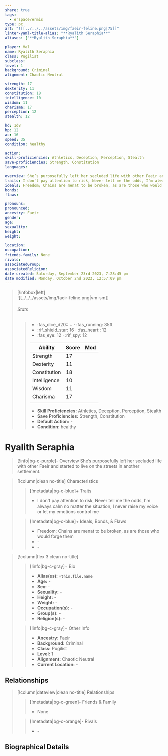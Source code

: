 ```yaml
---
share: true
tags:
  - erspace/ermis
type: pc
art: "![[../../../assets/img/faeir-feline.png|75]]"
linter-yaml-title-alias: "**Ryalith Seraphia**"
aliases: ["**Ryalith Seraphia**"]

player: Val
name: Ryalith Seraphia 
class: Pugilist
subclass: 
level: 1
background: Criminal
alignment: Chaotic Neutral

strength: 17
dexterity: 11
constitution: 18
intelligence: 10
wisdom: 11
charisma: 17
perception: 12
stealth: 12

hd: 1d8
hp: 12
ac: 16
speed: 35
condition: healthy

action: 
skill-proficiencies: Athletics, Deception, Perception, Stealth
save-proficiencies: Strength, Constitution
languages: 

overview: She’s purposefully left her secluded life with other Faeir and started to live on the streets in another settlement. 
traits: I don't pay attention to risk, Never tell me the odds, I'm always calm no matter the situation, I never raise my voice or let my emotions control me
ideals: Freedom; Chains are menat to be broken, as are those who would forge them
bonds: 
flaws: 

pronouns: 
pronounced: 
ancestry: Faeir
gender:
age: 
sexuality:
height:
weight:

location: 
occupation: 
friends-family: None
rivals: 
associatedGroup: 
associatedReligion: 
date created: Saturday, September 23rd 2023, 7:28:45 pm
date modified: Monday, October 2nd 2023, 12:57:09 pm
---
```


>[!infobox|left]  
>![[../../../assets/img/faeir-feline.png|vm-sm]]
>###### Stats
> > -  :fas_dice_d20:: \+ ⋅ :fas_running: 35ft
> > - :rif_shield_star: 16 ⋅ :fas_heart:: 12
> > - :fas_eye: 12 ⋅ :rif_spy: 12
> >
> > | Ability      | Score                | Mod                                        |
> > |--------------|----------------------|--------------------------------------------|
> > | Strength     | 17     |      |
> > | Dexterity    | 11    |     |
> > | Constitution | 18 |  |
> > | Intelligence | 10 |  |
> > | Wisdom       | 11       |        |
> > | Charisma     | 17     |      |
> > ||||
> >  - **Skill Proficiencies:** Athletics, Deception, Perception, Stealth
> >  - **Save Proficiencies:** Strength, Constitution
> >  - **Default Action:** \-
> >  -  **Condition:** healthy

# **Ryalith Seraphia**
>[!info|bg-c-purple]- Overview
> She’s purposefully left her secluded life with other Faeir and started to live on the streets in another settlement.

>[!column|clean no-title] Characteristics
>> [!metadata|bg-c-blue]+ Traits
>> - I don't pay attention to risk, Never tell me the odds, I'm always calm no matter the situation, I never raise my voice or let my emotions control me
>
>> [!metadata|bg-c-blue]+ Ideals, Bonds, & Flaws
>> -  Freedom; Chains are menat to be broken, as are those who would forge them
>> -  \-
>> -  \-
 
>[!column|flex 3 clean no-title]
>> [!info|bg-c-gray]+ Bio
>> - **Alias(es):** **`=this.file.name`** 
>> - **Age:**  \- 
>> - **Sex:**  \- 
>> - **Sexuality:**  \- 
>> - **Height:**  \- 
>> - **Weight:**  \- 
>> - **Occupation(s):**  \- 
>> - **Group(s):**  \- 
>> - **Religion(s):**  \- 
>
>> [!info|bg-c-gray]+ Other Info 
>> - **Ancestry:**  Faeir
>> - **Background:** Criminal
>> - **Class:** Pugilist
>> - **Level:** 1
>> - **Alignment:** Chaotic Neutral
>> - **Current Location:**  \- 

## Relationships
>[!column|dataview|clean no-title] Relationships
>> [!metadata|bg-c-green]- Friends & Family
>> - None
>
>> [!metadata|bg-c-orange]- Rivals
>> - \-


## Biographical Details

